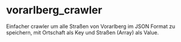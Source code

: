 # vorarlberg_crawler  

Einfacher crawler um alle Straßen von Vorarlberg im JSON Format zu speichern, mit Ortschaft als Key und Straßen (Array) als Value.
